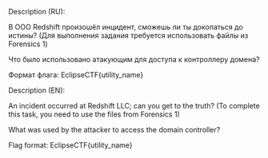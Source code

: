 Description (RU):

В ООО Redshift произошёл инцидент, сможешь ли ты докопаться до истины? (Для выполнения задания требуется использовать файлы из Forensics 1)

Что было использовано атакующим для доступа к контроллеру домена?

Формат флага: EclipseCTF{utility_name}

Description (EN):

An incident occurred at Redshift LLC; can you get to the truth? (To complete this task, you need to use the files from Forensics 1)

What was used by the attacker to access the domain controller?

Flag format: EclipseCTF{utility_name}
